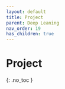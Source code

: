 ```yaml
---
layout: default
title: Project
parent: Deep Leaning
nav_order: 19
has_children: true
---
```


# Project
{: .no_toc }
